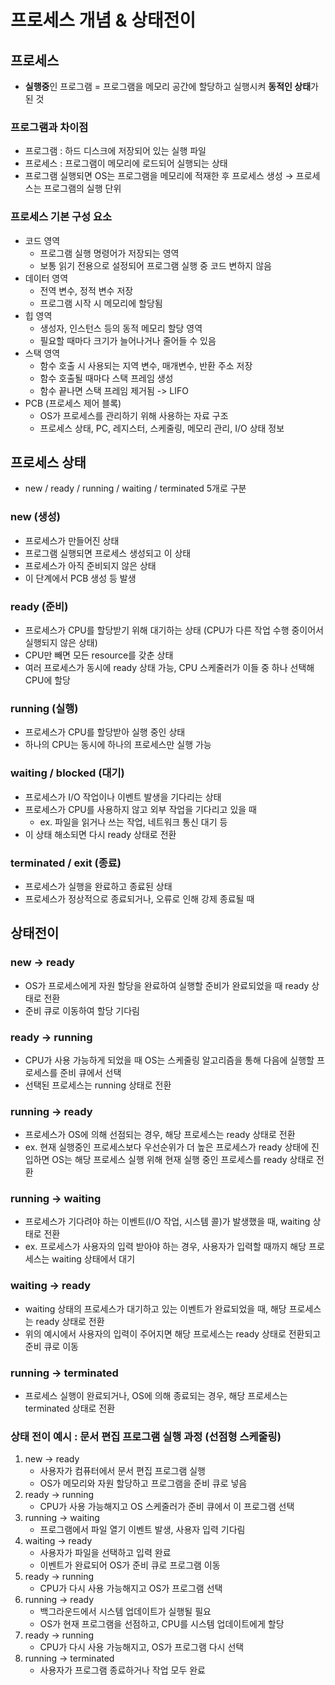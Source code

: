 # 프로세스 개념 & 상태전이

## 프로세스
- **실행중**인 프로그램 = 프로그램을 메모리 공간에 할당하고 실행시켜 **동적인 상태**가 된 것

### 프로그램과 차이점
- 프로그램 : 하드 디스크에 저장되어 있는 실행 파일
- 프로세스 : 프로그램이 메모리에 로드되어 실행되는 상태
- 프로그램 실행되면 OS는 프로그램을 메모리에 적재한 후 프로세스 생성
→ 프로세스는 프로그램의 실행 단위

### 프로세스 기본 구성 요소
- 코드 영역
	- 프로그램 실행 명령어가 저장되는 영역
	- 보통 읽기 전용으로 설정되어 프로그램 실행 중 코드 변하지 않음
- 데이터 영역
	- 전역 변수, 정적 변수 저장
	- 프로그램 시작 시 메모리에 할당됨
- 힙 영역 
	- 생성자, 인스턴스 등의 동적 메모리 할당 영역
	- 필요할 때마다 크기가 늘어나거나 줄어들 수 있음
- 스택 영역
	- 함수 호출 시 사용되는 지역 변수, 매개변수, 반환 주소 저장
	- 함수 호출될 때마다 스택 프레임 생성
	- 함수 끝나면 스택 프레임 제거됨 -> LIFO
- PCB (프로세스 제어 블록)
	- OS가 프로세스를 관리하기 위해 사용하는 자료 구조
	- 프로세스 상태, PC, 레지스터, 스케줄링, 메모리 관리, I/O 상태 정보



## 프로세스 상태
- new / ready / running / waiting / terminated 5개로 구분

### new (생성)
- 프로세스가 만들어진 상태
- 프로그램 실행되면 프로세스 생성되고 이 상태
- 프로세스가 아직 준비되지 않은 상태
- 이 단계에서 PCB 생성 등 발생

### ready (준비)
- 프로세스가 CPU를 할당받기 위해 대기하는 상태 (CPU가 다른 작업 수행 중이어서 실행되지 않은 상태)
- CPU만 빼면 모든 resource를 갖춘 상태
- 여러 프로세스가 동시에 ready 상태 가능, CPU 스케줄러가 이들 중 하나 선택해 CPU에 할당

### running (실행)
- 프로세스가 CPU를 할당받아 실행 중인 상태
- 하나의 CPU는 동시에 하나의 프로세스만 실행 가능

### waiting / blocked (대기)
- 프로세스가 I/O 작업이나 이벤트 발생을 기다리는 상태
- 프로세스가 CPU를 사용하지 않고 외부 작업을 기다리고 있을 때
	- ex. 파일을 읽거나 쓰는 작업, 네트워크 통신 대기 등
- 이 상태 해소되면 다시 ready 상태로 전환

### terminated / exit (종료)
- 프로세스가 실행을 완료하고 종료된 상태
- 프로세스가 정상적으로 종료되거나, 오류로 인해 강제 종료될 때


## 상태전이

### new → ready
- OS가 프로세스에게 자원 할당을 완료하여 실행할 준비가 완료되었을 때 ready 상태로 전환
- 준비 큐로 이동하여 할당 기다림

### ready → running
- CPU가 사용 가능하게 되었을 때 OS는 스케줄링 알고리즘을 통해 다음에 실행할 프로세스를 준비 큐에서 선택
- 선택된 프로세스는 running 상태로 전환

### running → ready
- 프로세스가 OS에 의해 선점되는 경우, 해당 프로세스는 ready 상태로 전환
- ex. 현재 실행중인 프로세스보다 우선순위가 더 높은 프로세스가 ready 상태에 진입하면 OS는 해당 프로세스 실행 위해 현재 실행 중인 프로세스를 ready 상태로 전환

### running → waiting
- 프로세스가 기다려야 하는 이벤트(I/O 작업, 시스템 콜)가 발생했을 때, waiting 상태로 전환
- ex. 프로세스가 사용자의 입력 받아야 하는 경우, 사용자가 입력할 때까지 해당 프로세스는 waiting 상태에서 대기

### waiting → ready
- waiting 상태의 프로세스가 대기하고 있는 이벤트가 완료되었을 때, 해당 프로세스는 ready 상태로 전환
- 위의 예시에서 사용자의 입력이 주어지면 해당 프로세스는 ready 상태로 전환되고 준비 큐로 이동

### running → terminated
- 프로세스 실행이 완료되거나, OS에 의해 종료되는 경우, 해당 프로세스는 terminated 상태로 전환

### 상태 전이 예시 : 문서 편집 프로그램 실행 과정 (선점형 스케줄링)
1. new → ready
	- 사용자가 컴퓨터에서 문서 편집 프로그램 실행
	- OS가 메모리와 자원 할당하고 프로그램을 준비 큐로 넣음
2. ready → running
	- CPU가 사용 가능해지고 OS 스케줄러가 준비 큐에서 이 프로그램 선택
3. running → waiting
	- 프로그램에서 파일 열기 이벤트 발생, 사용자 입력 기다림
4. waiting → ready
	- 사용자가 파일을 선택하고 입력 완료
	- 이벤트가 완료되어 OS가 준비 큐로 프로그램 이동
5. ready → running
	- CPU가 다시 사용 가능해지고 OS가 프로그램 선택
6. running → ready
	- 백그라운드에서 시스템 업데이트가 실행될 필요
	- OS가 현재 프로그램을 선점하고, CPU를 시스템 업데이트에게 할당
7. ready → running
	- CPU가 다시 사용 가능해지고, OS가 프로그램 다시 선택
8. running → terminated
	- 사용자가 프로그램 종료하거나 작업 모두 완료
